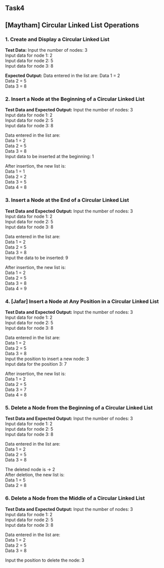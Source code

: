 ## Task4
## [Maytham] Circular Linked List Operations

### 1. Create and Display a Circular Linked List

**Test Data:**
Input the number of nodes: 3  
Input data for node 1: 2  
Input data for node 2: 5  
Input data for node 3: 8  

**Expected Output:**
Data entered in the list are:
Data 1 = 2  
Data 2 = 5  
Data 3 = 8  

### 2. Insert a Node at the Beginning of a Circular Linked List

**Test Data and Expected Output:**
Input the number of nodes: 3  
Input data for node 1: 2  
Input data for node 2: 5  
Input data for node 3: 8  

Data entered in the list are:  
Data 1 = 2  
Data 2 = 5  
Data 3 = 8  
Input data to be inserted at the beginning: 1  

After insertion, the new list is:  
Data 1 = 1  
Data 2 = 2  
Data 3 = 5  
Data 4 = 8  

### 3. Insert a Node at the End of a Circular Linked List

**Test Data and Expected Output:**
Input the number of nodes: 3  
Input data for node 1: 2  
Input data for node 2: 5  
Input data for node 3: 8  

Data entered in the list are:  
Data 1 = 2  
Data 2 = 5  
Data 3 = 8  
Input the data to be inserted: 9  

After insertion, the new list is:  
Data 1 = 2  
Data 2 = 5  
Data 3 = 8  
Data 4 = 9  

### 4. [Jafar] Insert a Node at Any Position in a Circular Linked List

**Test Data and Expected Output:**
Input the number of nodes: 3  
Input data for node 1: 2  
Input data for node 2: 5  
Input data for node 3: 8  

Data entered in the list are:  
Data 1 = 2  
Data 2 = 5  
Data 3 = 8  
Input the position to insert a new node: 3  
Input data for the position 3: 7  

After insertion, the new list is:  
Data 1 = 2  
Data 2 = 5  
Data 3 = 7  
Data 4 = 8  

### 5. Delete a Node from the Beginning of a Circular Linked List

**Test Data and Expected Output:**
Input the number of nodes: 3  
Input data for node 1: 2  
Input data for node 2: 5  
Input data for node 3: 8  

Data entered in the list are:  
Data 1 = 2  
Data 2 = 5  
Data 3 = 8  

The deleted node is -> 2  
After deletion, the new list is:  
Data 1 = 5  
Data 2 = 8  

### 6. Delete a Node from the Middle of a Circular Linked List

**Test Data and Expected Output:**
Input the number of nodes: 3  
Input data for node 1: 2  
Input data for node 2: 5  
Input data for node 3: 8  

Data entered in the list are:  
Data 1 = 2  
Data 2 = 5  
Data 3 = 8  

Input the position to delete the node: 3  

